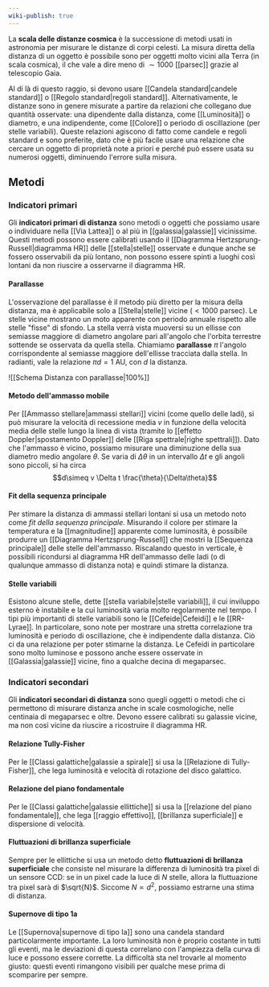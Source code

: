 ```yaml
---
wiki-publish: true
---
```

La **scala delle distanze cosmica** è la successione di metodi usati in astronomia per misurare le distanze di corpi celesti. La misura diretta della distanza di un oggetto è possibile sono per oggetti molto vicini alla Terra (in scala cosmica), il che vale a dire meno di $\sim1000$ [[parsec]] grazie al telescopio Gaia.

Al di là di questo raggio, si devono usare [[Candela standard|candele standard]] o [[Regolo standard|regoli standard]]. Alternativamente, le distanze sono in genere misurate a partire da relazioni che collegano due quantità osservate: una dipendente dalla distanza, come [[Luminosità]] o diametro, e una indipendente, come [[Colore]] o periodo di oscillazione (per stelle variabili). Queste relazioni agiscono di fatto come candele e regoli standard e sono preferite, dato che è più facile usare una relazione che cercare un oggetto di proprietà note a priori e perché può essere usata su numerosi oggetti, diminuendo l'errore sulla misura.
## Metodi
### Indicatori primari
Gli **indicatori primari di distanza** sono metodi o oggetti che possiamo usare o individuare nella [[Via Lattea]] o al più in [[galassia|galassie]] vicinissime. Questi metodi possono essere calibrati usando il [[Diagramma Hertzsprung-Russell|diagramma HR]] delle [[stella|stelle]] osservate e dunque anche se fossero osservabili da più lontano, non possono essere spinti a luoghi così lontani da non riuscire a osservarne il diagramma HR.
#### Parallasse
L'osservazione del parallasse è il metodo più diretto per la misura della distanza, ma è applicabile solo a [[Stella|stelle]] vicine ($<1000$ parsec). Le stelle vicine mostrano un moto apparente con periodo annuale rispetto alle stelle "fisse" di sfondo. La stella verrà vista muoversi su un ellisse con semiasse maggiore di diametro angolare pari all'angolo che l'orbita terrestre sottende se osservata da quella stella. Chiamiamo **parallasse** $\pi$ l'angolo corrispondente al semiasse maggiore dell'ellisse tracciata dalla stella. In radianti, vale la relazione $\pi d=1$ AU, con $d$ la distanza.

![[Schema Distanza con parallasse|100%]]

#### Metodo dell'ammasso mobile
Per [[Ammasso stellare|ammassi stellari]] vicini (come quello delle Iadi), si può misurare la velocità di recessione media $v$ in funzione della velocità media delle stelle lungo la linea di vista (tramite lo [[effetto Doppler|spostamento Doppler]] delle [[Riga spettrale|righe spettrali]]). Dato che l'ammasso è vicino, possiamo misurare una diminuzione della sua diametro medio angolare $\theta$. Se varia di $\Delta\theta$ in un intervallo $\Delta t$ e gli angoli sono piccoli, si ha circa
$$d\simeq v \Delta t \frac{\theta}{\Delta\theta}$$
#### Fit della sequenza principale
Per stimare la distanza di ammassi stellari lontani si usa un metodo noto come *fit della sequenza principale*. Misurando il colore per stimare la temperatura e la [[magnitudine]] apparente come luminosità, è possibile produrre un [[Diagramma Hertzsprung-Russell]] che mostri la [[Sequenza principale]] delle stelle dell'ammasso. Riscalando questo in verticale, è possibili ricondursi al diagramma HR dell'ammasso delle Iadi (o di qualunque ammasso di distanza nota) e quindi stimare la distanza.
#### Stelle variabili
Esistono alcune stelle, dette [[stella variabile|stelle variabili]], il cui inviluppo esterno è instabile e la cui luminosità varia molto regolarmente nel tempo. I tipi più importanti di stelle variabili sono le [[Cefeide|Cefeidi]] e le [[RR-Lyrae]]. In particolare, sono note per mostrare una stretta correlazione tra luminosità e periodo di oscillazione, che è indipendente dalla distanza. Ciò ci da una relazione per poter stimarne la distanza. Le Cefeidi in particolare sono molto luminose e possono anche essere osservate in [[Galassia|galassie]] vicine, fino a qualche decina di megaparsec.
### Indicatori secondari
Gli **indicatori secondari di distanza** sono quegli oggetti o metodi che ci permettono di misurare distanza anche in scale cosmologiche, nelle centinaia di megaparsec e oltre. Devono essere calibrati su galassie vicine, ma non così vicine da riuscire a ricostruire il diagramma HR.
#### Relazione Tully-Fisher
Per le [[Classi galattiche|galassie a spirale]] si usa la [[Relazione di Tully-Fisher]], che lega luminosità e velocità di rotazione del disco galattico.
#### Relazione del piano fondamentale
Per le [[Classi galattiche|galassie ellittiche]] si usa la [[relazione del piano fondamentale]], che lega [[raggio effettivo]], [[brillanza superficiale]] e dispersione di velocità.
#### Fluttuazioni di brillanza superficiale
Sempre per le ellittiche si usa un metodo detto **fluttuazioni di brillanza superficiale** che consiste nel misurare la differenza di luminosità tra pixel di un sensore CCD: se in un pixel cade la luce di $N$ stelle, allora la fluttuazione tra pixel sarà di $\sqrt{N}$. Siccome $N\propto d^{2}$, possiamo estrarne una stima di distanza.
#### Supernove di tipo 1a
Le [[Supernova|supernove di tipo Ia]] sono una candela standard particolarmente importante. La loro luminosità non è proprio costante in tutti gli eventi, ma le deviazioni di questa correlano con l'ampiezza della curva di luce e possono essere corrette. La difficoltà sta nel trovarle al momento giusto: questi eventi rimangono visibili per qualche mese prima di scomparire per sempre.